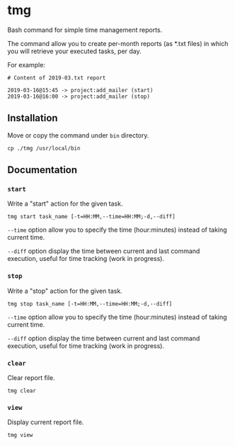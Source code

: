 # tmg

Bash command for simple time management reports.

The command allow you to create per-month reports (as *.txt files) in which you will retrieve your executed tasks, per day.

For example:

```
# Content of 2019-03.txt report

2019-03-16@15:45 -> project:add_mailer (start)
2019-03-16@16:00 -> project:add_mailer (stop)
```

## Installation

Move or copy the command under `bin` directory.

```
cp ./tmg /usr/local/bin
```

## Documentation

### `start`

Write a "start" action for the given task.

```
tmg start task_name [-t=HH:MM,--time=HH:MM;-d,--diff]
```

`--time` option allow you to specify the time (hour:minutes) instead of taking current time.

`--diff` option display the time between current and last command execution, useful for time tracking (work in progress).

### `stop`

Write a "stop" action for the given task.

```
tmg stop task_name [-t=HH:MM,--time=HH:MM;-d,--diff]
```

`--time` option allow you to specify the time (hour:minutes) instead of taking current time.

`--diff` option display the time between current and last command execution, useful for time tracking (work in progress).

### `clear`

Clear report file.

```
tmg clear
```

### `view`

Display current report file.

```
tmg view
```